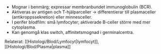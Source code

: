
- Mognar i benmärg; expressar membranbundet immunoglobulin (BCR).  
- Aktiveras av antigen och T-hjälparceller → differentierar till plasmaceller (antikroppssekretion) eller minnesceller.  
- I perifer blodfilm: små lymfocyter; aktiverade B-celler större med mer cytoplasma.  
- Kan genomgå klas switch, affinitetsmognad i germinalcentra.

Relaterat: [[Histologi/Blod/Lymfocyt|lymfocyt]], [[Histologi/Blod/Plasma|plasma]]
